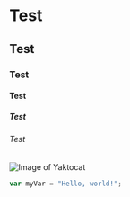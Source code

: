 # Test
## Test
### Test
#### Test
##### Test
###### Test

![Image of Yaktocat](https://octodex.github.com/images/yaktocat.png)

``` javascript
var myVar = "Hello, world!";
```
